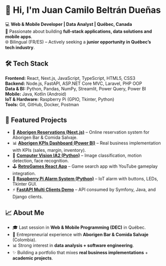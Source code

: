 # 👋 Hi, I'm Juan Camilo Beltrán Dueñas  

💻 **Web & Mobile Developer | Data Analyst | Québec, Canada**  
🚀 Passionate about building **full-stack applications, data solutions and mobile apps**.  
🌐 Bilingual (FR/ES) – Actively seeking a **junior opportunity in Québec’s tech industry**.  

## 🛠 Tech Stack  

**Frontend:** React, Next.js, JavaScript, TypeScript, HTML5, CSS3  
**Backend:** Node.js, FastAPI, ASP.NET Core MVC, Laravel, PHP OOP  
**Data & BI:** Python, Pandas, NumPy, Streamlit, Power Query, Power BI  
**Mobile:** Java, Kotlin (Android)  
**IoT & Hardware:** Raspberry Pi (GPIO, Tkinter, Python)  
**Tools:** Git, GitHub, Docker, Postman  

## 📂 Featured Projects  

- 🔗 [**Aborigen Reservations (Next.js)**](https://github.com/Bodoque1593/aborigen-reservations-nextjs) – Online reservation system for Aborigen Bar & Comida Salvaje.  
- 📊 [**Aborigen KPIs Dashboard (Power BI)**](https://github.com/Bodoque1593/aborigen-performance-kpis-powerbi) – Real business implementation with KPIs (sales, margin, inventory).  
- 🤖 [**Computer Vision IA2 (Python)**](https://github.com/Bodoque1593/ia2-computer-vision-python) – Image classification, motion detection, face recognition.  
- 🕹️ [**RetroGames React App**](https://github.com/Bodoque1593/retrogames-react-app) – Game search app with YouTube gameplay integration.  
- 🔐 [**Raspberry Pi Alarm System (Python)**](https://github.com/Bodoque1593/raspberrypi-alarm-system-poc) – IoT alarm with buttons, LEDs, Tkinter GUI.  
- ⚡ [**FastAPI Multi Clients Demo**](https://github.com/Bodoque1593/fastapi-multi-clients-demo) – API consumed by Symfony, Java, and Django clients.  

## 📈 About Me  

- 🎓 Last session in **Web & Mobile Programming (DEC)** in Québec.  
- 🏢 Entrepreneurial experience with **Aborigen Bar & Comida Salvaje** (Colombia).  
- 📊 Strong interest in **data analysis + software engineering**.  
- ✨ Building a portfolio that mixes **real business implementations** + **academic projects**.
